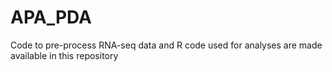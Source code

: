 # APA_PDA
Code to pre-process RNA-seq data and R code used for analyses are made available in this repository 
